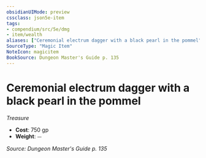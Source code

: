 ```yaml
---
obsidianUIMode: preview
cssclass: json5e-item
tags:
- compendium/src/5e/dmg
- item/wealth
aliases: ["Ceremonial electrum dagger with a black pearl in the pommel"]
SourceType: "Magic Item"
NoteIcon: magicitem
BookSource: Dungeon Master's Guide p. 135
---
```

# Ceremonial electrum dagger with a black pearl in the pommel
*Treasure*  

- **Cost**: 750 gp
- **Weight**: ⏤

*Source: Dungeon Master's Guide p. 135*